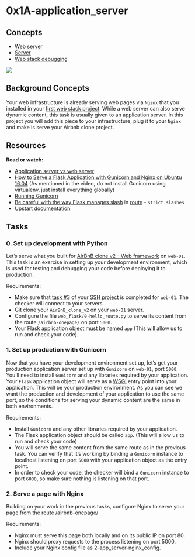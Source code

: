 # 0x1A-application_server

## Concepts

- [Web server](https://intranet.alxswe.com/concepts/17)
- [Server](https://intranet.alxswe.com/concepts/67)
- [Web stack debugging](https://intranet.alxswe.com/concepts/68)


![](https://s3.amazonaws.com/alx-intranet.hbtn.io/uploads/medias/2018/9/c7d1ed0a2e10d1b4e9b3.jpg?X-Amz-Algorithm=AWS4-HMAC-SHA256&X-Amz-Credential=AKIARDDGGGOUSBVO6H7D%2F20230208%2Fus-east-1%2Fs3%2Faws4_request&X-Amz-Date=20230208T222316Z&X-Amz-Expires=86400&X-Amz-SignedHeaders=host&X-Amz-Signature=bb5fee625c95e7318bf9650f68f3cd6e2a3f2dee62c8c8d2df28673786316769)

## Background Concepts

Your web infrastructure is already serving web pages via `Nginx` that you installed in your [first web stack project](https://intranet.alxswe.com/rltoken/95oRNZ-zRGwLxtWECJqsWA).
While a web server can also serve dynamic content, this task is usually given to an application server. In this project you will add this piece to your infrastructure, plug it to your `Nginx` and make is serve your Airbnb clone project.

## Resources

**Read or watch:**

- [Application server vs web server](https://intranet.alxswe.com/rltoken/B9fOBzIxX_t1289WAuRzJw)
- [How to Serve a Flask Application with Gunicorn and Nginx on Ubuntu 16.04](https://intranet.alxswe.com/rltoken/kpG6RwmwRJHzRmGUM_ERcA) (As mentioned in the video, do not install Gunicorn using virtualenv, just install everything globally)
- [Running Gunicorn](https://intranet.alxswe.com/rltoken/2LF1j7xKJGYaUtD1HKgUeQ)
- [Be careful with the way Flask manages slash](https://intranet.alxswe.com/rltoken/lEg0zpkkDcLtdl3VD4ACRQ) in [route](https://intranet.alxswe.com/rltoken/Zn8fYk-U9YRm7Z5Coqqb0g) - `strict_slashes`
- [Upstart documentation](https://intranet.alxswe.com/rltoken/mcEsKqFsjJA3tHAjiMknaw)


## Tasks

### 0. Set up development with Python

Let’s serve what you built for [AirBnB clone v2 - Web framework](https://intranet.alxswe.com/rltoken/uEAW4JG-DyhtSjYNP9o1mQ) on `web-01`. This task is an exercise in setting up your development environment, which is used for testing and debugging your code before deploying it to production.

Requirements:

- Make sure that [task #3](https://intranet.alxswe.com/rltoken/ecvps9dI2mv1QUu3dn99mA) of your [SSH project](https://intranet.alxswe.com/rltoken/7-lshY-qe4ZxKabnC7pY4Q) is completed for `web-01`. The checker will connect to your servers.
- Git clone your `AirBnB_clone_v2` on your `web-01` server.
- Configure the file `web_flask/0-hello_route.py` to serve its content from the route `/airbnb-onepage/` on port `5000`.
- Your Flask application object must be named `app` (This will allow us to run and check your code).


### 1. Set up production with Gunicorn

Now that you have your development environment set up, let’s get your production application server set up with `Gunicorn` on `web-01`, port `5000`. You’ll need to install `Gunicorn` and any libraries required by your application. Your `Flask` application object will serve as a [WSGI](https://intranet.alxswe.com/rltoken/IaAZ7A8IYGkO9Ah9uwL39Q) entry point into your application. This will be your production environment. As you can see we want the production and development of your application to use the same port, so the conditions for serving your dynamic content are the same in both environments.

Requirements:

- Install `Gunicorn` and any other libraries required by your application.
- The Flask application object should be called `app`. (This will allow us to run and check your code)
- You will serve the same content from the same route as in the previous task. You can verify that it’s working by binding a `Gunicorn` instance to localhost listening on port `5000` with your application object as the entry point.
- In order to check your code, the checker will bind a `Gunicorn` instance to port `6000`, so make sure nothing is listening on that port.


### 2. Serve a page with Nginx

Building on your work in the previous tasks, configure Nginx to serve your page from the route /airbnb-onepage/

Requirements:

- Nginx must serve this page both locally and on its public IP on port 80.
- Nginx should proxy requests to the process listening on port 5000.
- Include your Nginx config file as 2-app_server-nginx_config.

